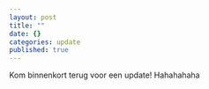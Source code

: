 ```yaml
---
layout: post
title: ""
date: {}
categories: update
published: true
---
```


Kom binnenkort terug voor een update! Hahahahaha